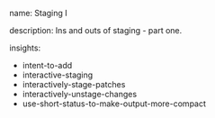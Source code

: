 name: Staging I

description: Ins and outs of staging - part one.

insights:

- intent-to-add
- interactive-staging
- interactively-stage-patches
- interactively-unstage-changes
- use-short-status-to-make-output-more-compact

